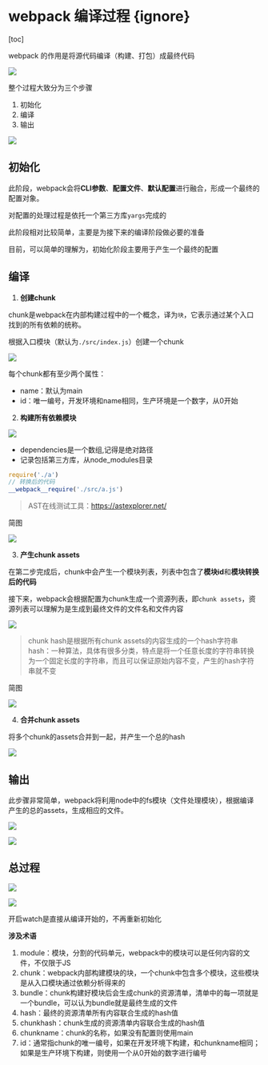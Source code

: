 # webpack 编译过程 {ignore}

[toc]

webpack 的作用是将源代码编译（构建、打包）成最终代码

![](assets/2020-01-09-10-26-15.png)

整个过程大致分为三个步骤

1. 初始化
2. 编译
3. 输出

![](assets/2020-01-09-10-53-28.png)

## 初始化

此阶段，webpack会将**CLI参数**、**配置文件**、**默认配置**进行融合，形成一个最终的配置对象。

对配置的处理过程是依托一个第三方库```yargs```完成的

此阶段相对比较简单，主要是为接下来的编译阶段做必要的准备

目前，可以简单的理解为，初始化阶段主要用于产生一个最终的配置

## 编译

1. **创建chunk**

chunk是webpack在内部构建过程中的一个概念，译为```块```，它表示通过某个入口找到的所有依赖的统称。

根据入口模块（默认为```./src/index.js```）创建一个chunk

![](assets/2020-01-09-11-54-08.png)

每个chunk都有至少两个属性：

- name：默认为main
- id：唯一编号，开发环境和name相同，生产环境是一个数字，从0开始

2. **构建所有依赖模块**

![](assets/2020-01-09-12-32-38.png)

- dependencies是一个数组,记得是绝对路径
- 记录包括第三方库，从node_modules目录
```js
require('./a')
// 转换后的代码
__webpack__require('./src/a.js')
```


> AST在线测试工具：https://astexplorer.net/

简图

![](assets/2020-01-09-12-35-05.png)

3. **产生chunk assets**

在第二步完成后，chunk中会产生一个模块列表，列表中包含了**模块id**和**模块转换后的代码**

接下来，webpack会根据配置为chunk生成一个资源列表，即```chunk assets```，资源列表可以理解为是生成到最终文件的文件名和文件内容

![](assets/2020-01-09-12-39-16.png)

> chunk hash是根据所有chunk assets的内容生成的一个hash字符串
> hash：一种算法，具体有很多分类，特点是将一个任意长度的字符串转换为一个固定长度的字符串，而且可以保证原始内容不变，产生的hash字符串就不变

简图

![](assets/2020-01-09-12-43-52.png)

4. **合并chunk assets**

将多个chunk的assets合并到一起，并产生一个总的hash

![](assets/2020-01-09-12-47-43.png)


## 输出

此步骤非常简单，webpack将利用node中的fs模块（文件处理模块），根据编译产生的总的assets，生成相应的文件。

![](assets/2020-01-09-12-54-34.png)

![](assets/截屏2022-08-18%20下午11.27.07.png)

## 总过程

![](assets/2020-01-09-15-51-07.png)

![](assets/2020-01-09-12-32-38.png)

开启watch是直接从编译开始的，不再重新初始化

**涉及术语**

1. module：模块，分割的代码单元，webpack中的模块可以是任何内容的文件，不仅限于JS
2. chunk：webpack内部构建模块的块，一个chunk中包含多个模块，这些模块是从入口模块通过依赖分析得来的
3. bundle：chunk构建好模块后会生成chunk的资源清单，清单中的每一项就是一个bundle，可以认为bundle就是最终生成的文件
4. hash：最终的资源清单所有内容联合生成的hash值
5. chunkhash：chunk生成的资源清单内容联合生成的hash值
6. chunkname：chunk的名称，如果没有配置则使用main
7. id：通常指chunk的唯一编号，如果在开发环境下构建，和chunkname相同；如果是生产环境下构建，则使用一个从0开始的数字进行编号
